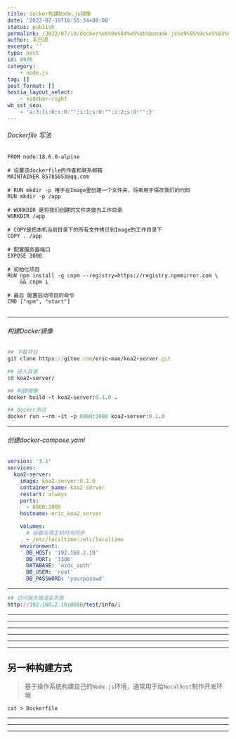 ```yaml
---
title: docker构建Node.js镜像
date: '2022-07-19T16:55:34+00:00'
status: publish
permalink: /2022/07/19/docker%e6%9e%84%e5%bb%banode-js%e9%95%9c%e5%83%8f
author: 毛巳煜
excerpt: ''
type: post
id: 8976
category:
    - node.js
tag: []
post_format: []
hestia_layout_select:
    - sidebar-right
wb_sst_seo:
    - 'a:3:{i:0;s:0:"";i:1;s:0:"";i:2;s:0:"";}'
---
```

###### Dockerfile 写法

```shell
FROM node:18.6.0-alpine

# 设置该dockerfile的作者和联系邮箱
MAINTAINER 85785053@qq.com

# RUN mkdir -p 用于在Image里创建一个文件夹，将来用于保存我们的代码
RUN mkdir -p /app

# WORKDIR 是将我们创建的文件夹做为工作目录
WORKDIR /app

# COPY是把本机当前目录下的所有文件拷贝到Image的工作目录下
COPY . /app

# 配置服务器端口
EXPOSE 3000

# 初始化项目
RUN npm install -g cnpm --registry=https://registry.npmmirror.com \
    && cnpm i

# 最后 配置启动项目的命令
CMD ["npm", "start"]


```

- - - - - -

###### 构建Docker镜像

```ruby
## 下载项目
git clone https://gitee.com/eric-mao/koa2-server.git

## 进入目录
cd koa2-server/

## 构建镜像
docker build -t koa2-server:0.1.0 .

## docker测试
docker run --rm -it -p 8080:3000 koa2-server:0.1.0

```

- - - - - -

###### 创建docker-compose.yaml

```yaml
version: '3.1'
services:
  koa2-server:
    image: koa2-server:0.1.0
    container_name: koa2-server
    restart: always
    ports:
      - 8080:3000
    hostname: eric_koa2_server

    volumes:
      # 容器与宿主机时间同步
      - /etc/localtime:/etc/localtime
    environment:
      DB_HOST: '192.168.2.10'
      DB_PORT: '3306'
      DATABASE: 'oidc_auth'
      DB_USER: 'root'
      DB_PASSWORD: 'yourpasswd'


```

- - - - - -

```ruby
## 访问服务端渲染页面
http://192.168.2.10:8080/test/info/1


```

- - - - - -

- - - - - -

- - - - - -

- - - - - -

- - - - - -

- - - - - -

另一种构建方式
-------

> 基于操作系统构建自己的`Node.js`环境，通常用于给`Nocalhost`制作开发环境

```shell
cat > Dockerfile 
```

- - - - - -

- - - - - -

- - - - - -